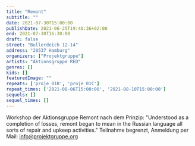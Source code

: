 ```yaml
---
title: "Remont"
subtitle: ""
date: 2021-07-30T15:00:00
publishDate: 2021-06-25T19:40:36+02:00
end: 2021-07-30T16:30:00
draft: false
street: "Bullerdeich 12-14"
address: "20537 Hamburg"
organizers: ["Projektgruppe"]
artists: "Aktionsgruppe RED"
genres: []
kids: []
featuredImage: ""
repeats: ['proje_01B', 'proje_01C']
repeat_times: ['2021-08-06T15:00:00', '2021-08-10T15:00:00']
sequels: []
sequel_times: []
---
```


Workshop der Aktionsgruppe Remont nach dem Prinzip:  "Understood as a completion of losses, remont began to mean in the Russian language all sorts of repair and upkeep activities." Teilnahme begrenzt, Anmeldung per Mail: info@projektgruppe.org